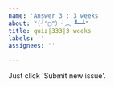 ```yaml
---
name: 'Answer 3 : 3 weeks'
about: "(╯°□°）╯︵ ┻━┻"
title: quiz|333|3 weeks
labels: ''
assignees: ''

---
```


Just click 'Submit new issue'.
